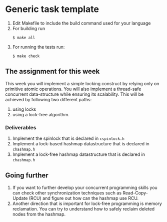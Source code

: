 # Generic task template

1. Edit Makefile to include the build command used for your language
2. For building run 
   ```console
   $ make all
   ```
3. For running the tests run:
   ```console
   $ make check
   ```

## The assignment for this week
This week you will implement a simple locking construct by relying only on primitive atomic operations. You will also implement a thread-safe concurrent data-structure while ensuring its scalability. This will be achieved by following two different paths:
1. using locks
2. using a lock-free algorithm.

### Deliverables
1. Implement the spinlock that is declared in `cspinlock.h` 
2. Implement a lock-based hashmap datastructure that is declared in `chashmap.h`
3. Implement a lock-free hashmap datastructure that is declared in `chashmap.h`

## Going further
1. If you want to further develop your concurrent programming skills you can check other synchronization techniques such as Read-Copy-Update (RCU) and figure out how can the hashmap use RCU. 
2. Another direction that is important for lock-free programming is memory reclamation. You can try to understand how to safely reclaim deleted nodes from the hashmap.
 
